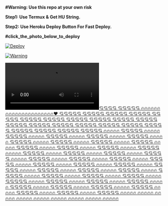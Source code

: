 **#Warning: Use this repo at your own risk**

**Step1: Use Termux & Get HU String.**

**Step2: Use Heroku Deploy Button For Fast Deploy.**




**#click_the_photo_below_to_deploy**

[![Deploy](https://telegra.ph/file/933a2046c0790dd335cc6.jpg)](https://heroku.com/deploy)

[![Warning](https://telegra.ph/file/286423143f2648748fc7c.jpg)](https://telegra.ph/file/019a2eab3d66d39c92a75.mp4 "CopyLeft Credit Video")

![](https://telegra.ph/file/e9aabcb9ead09a6387a51.mp4)[💘💘💘💘
💘💘💘💘💘
🔥🔥🔥🔥🔥🔥🔥🔥🔥🔥🔥🔥🔥🔥🔥🔥🔥🔥🔥🔥🔥♥️
💘💘💘💘💘
💘💘💘💘💘
💘💘💘💘💘
💘💘💘💘💘
💘💘💘💘💘
💘💘💘💘💘
💘💘💘💘💘
💘💘💘💘💘
💘💘💘💘💘
💘💘💘💘💘
💘💘💘💘💘
💘💘💘💘💘
💘💘💘💘💘
💘💘💘💘💘
💘💘💘💘💘
💘💘💘💘💘
💘💘💘💘💘
💘💘💘💘💘
💘💘💘💘💘
💘💘💘💘💘
💘💘💘💘💘
💘💘💘💘💘
🔥🔥🔥🔥🔥
💘💘💘💘💘
🔥🔥🔥🔥🔥
💘💘💘💘💘
🔥🔥🔥🔥🔥
💘💘💘💘💘
🔥🔥🔥🔥🔥
💘💘💘💘💘
🔥🔥🔥🔥🔥
💘💘💘💘💘
🔥🔥🔥🔥🔥
💘💘💘💘💘
🔥🔥🔥🔥🔥
💘💘💘💘💘
🔥🔥🔥🔥🔥
💘💘💘💘💘
🔥🔥🔥🔥🔥
💘💘💘💘💘
🔥🔥🔥🔥🔥
💘💘💘💘💘
🔥🔥🔥🔥🔥
💘💘💘💘💘
🔥🔥🔥🔥🔥
💘💘💘💘💘
🔥🔥🔥🔥🔥
💘💘💘💘💘
🔥🔥🔥🔥🔥
💘💘💘💘💘
🔥🔥🔥🔥🔥
💘💘💘💘💘
🔥🔥🔥🔥🔥
💘💘💘💘💘
🔥🔥🔥🔥🔥
💘💘💘💘💘
🔥🔥🔥🔥🔥
💘💘💘💘💘
🔥🔥🔥🔥🔥
💘💘💘💘💘
🔥🔥🔥🔥🔥
💘💘💘💘💘
🔥🔥🔥🔥🔥
💘💘💘💘💘
🔥🔥🔥🔥🔥
💘💘💘💘💘
🔥🔥🔥🔥🔥
💘💘💘💘💘
🔥🔥🔥🔥🔥
💘💘💘💘💘
🔥🔥🔥🔥🔥
💘💘💘💘💘
🔥🔥🔥🔥🔥
💘💘💘💘💘
🔥🔥🔥🔥🔥
💘💘💘💘💘
🔥🔥🔥🔥🔥
💘💘💘💘💘
🔥🔥🔥🔥🔥
💘💘💘💘💘
🔥🔥🔥🔥🔥
💘💘💘💘💘
🔥🔥🔥🔥🔥
💘💘💘💘💘
🔥🔥🔥🔥🔥
💘💘💘💘💘
🔥🔥🔥🔥🔥
💘💘💘💘💘
🔥🔥🔥🔥🔥
💘💘💘💘💘
🔥🔥🔥🔥🔥
💘💘💘💘💘
🔥🔥🔥🔥🔥
💘💘💘💘💘
🔥🔥🔥🔥🔥
💘💘💘💘💘
🔥🔥🔥🔥🔥
💘💘💘💘💘
🔥🔥🔥🔥🔥
💘💘💘💘💘
🔥🔥🔥🔥🔥
💘💘💘💘💘
🔥🔥🔥🔥🔥
💘💘💘💘💘
🔥🔥🔥🔥🔥
💘💘💘💘💘
🔥🔥🔥🔥🔥
💘💘💘💘💘
🔥🔥🔥🔥🔥
🔥🔥🔥🔥🔥
🔥🔥🔥🔥🔥
🔥🔥🔥🔥🔥
🔥🔥🔥🔥🔥
🔥🔥🔥🔥🔥
🔥🔥🔥🔥🔥
🔥🔥🔥🔥🔥
🔥🔥🔥🔥🔥](https://telegram.dog/surajit1)
